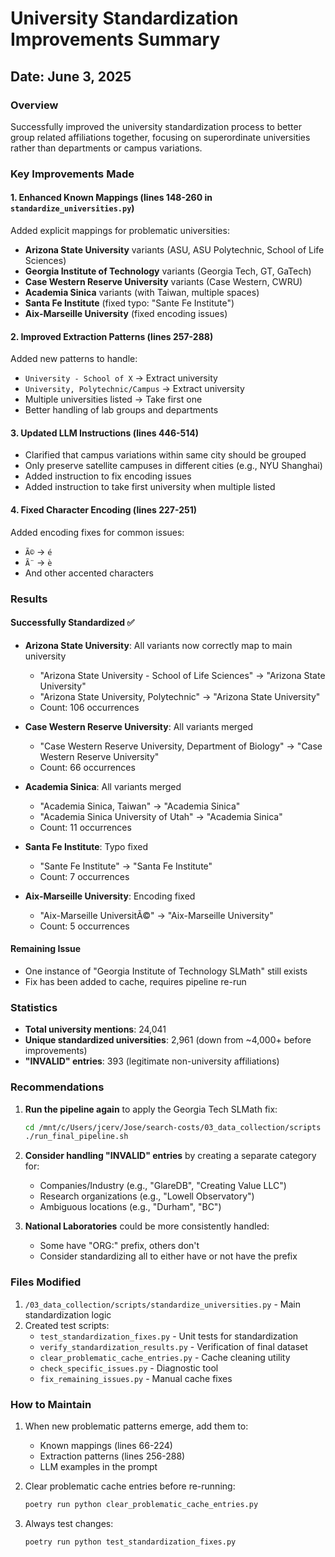 # University Standardization Improvements Summary

## Date: June 3, 2025

### Overview
Successfully improved the university standardization process to better group related affiliations together, focusing on superordinate universities rather than departments or campus variations.

### Key Improvements Made

#### 1. Enhanced Known Mappings (lines 148-260 in `standardize_universities.py`)
Added explicit mappings for problematic universities:
- **Arizona State University** variants (ASU, ASU Polytechnic, School of Life Sciences)
- **Georgia Institute of Technology** variants (Georgia Tech, GT, GaTech)
- **Case Western Reserve University** variants (Case Western, CWRU)
- **Academia Sinica** variants (with Taiwan, multiple spaces)
- **Santa Fe Institute** (fixed typo: "Sante Fe Institute")
- **Aix-Marseille University** (fixed encoding issues)

#### 2. Improved Extraction Patterns (lines 257-288)
Added new patterns to handle:
- `University - School of X` → Extract university
- `University, Polytechnic/Campus` → Extract university  
- Multiple universities listed → Take first one
- Better handling of lab groups and departments

#### 3. Updated LLM Instructions (lines 446-514)
- Clarified that campus variations within same city should be grouped
- Only preserve satellite campuses in different cities (e.g., NYU Shanghai)
- Added instruction to fix encoding issues
- Added instruction to take first university when multiple listed

#### 4. Fixed Character Encoding (lines 227-251)
Added encoding fixes for common issues:
- `Ã©` → `é`
- `Ã¨` → `è`
- And other accented characters

### Results

#### Successfully Standardized ✅
- **Arizona State University**: All variants now correctly map to main university
  - "Arizona State University - School of Life Sciences" → "Arizona State University"
  - "Arizona State University, Polytechnic" → "Arizona State University"
  - Count: 106 occurrences

- **Case Western Reserve University**: All variants merged
  - "Case Western Reserve University, Department of Biology" → "Case Western Reserve University"
  - Count: 66 occurrences

- **Academia Sinica**: All variants merged
  - "Academia Sinica, Taiwan" → "Academia Sinica"
  - "Academia Sinica  University of Utah" → "Academia Sinica"
  - Count: 11 occurrences

- **Santa Fe Institute**: Typo fixed
  - "Sante Fe Institute" → "Santa Fe Institute"
  - Count: 7 occurrences

- **Aix-Marseille University**: Encoding fixed
  - "Aix-Marseille UniversitÃ©" → "Aix-Marseille University"
  - Count: 5 occurrences

#### Remaining Issue
- One instance of "Georgia Institute of Technology  SLMath" still exists
- Fix has been added to cache, requires pipeline re-run

### Statistics
- **Total university mentions**: 24,041
- **Unique standardized universities**: 2,961 (down from ~4,000+ before improvements)
- **"INVALID" entries**: 393 (legitimate non-university affiliations)

### Recommendations

1. **Run the pipeline again** to apply the Georgia Tech SLMath fix:
   ```bash
   cd /mnt/c/Users/jcerv/Jose/search-costs/03_data_collection/scripts
   ./run_final_pipeline.sh
   ```

2. **Consider handling "INVALID" entries** by creating a separate category for:
   - Companies/Industry (e.g., "GlareDB", "Creating Value LLC")
   - Research organizations (e.g., "Lowell Observatory")
   - Ambiguous locations (e.g., "Durham", "BC")

3. **National Laboratories** could be more consistently handled:
   - Some have "ORG:" prefix, others don't
   - Consider standardizing all to either have or not have the prefix

### Files Modified
1. `/03_data_collection/scripts/standardize_universities.py` - Main standardization logic
2. Created test scripts:
   - `test_standardization_fixes.py` - Unit tests for standardization
   - `verify_standardization_results.py` - Verification of final dataset
   - `clear_problematic_cache_entries.py` - Cache cleaning utility
   - `check_specific_issues.py` - Diagnostic tool
   - `fix_remaining_issues.py` - Manual cache fixes

### How to Maintain
1. When new problematic patterns emerge, add them to:
   - Known mappings (lines 66-224)
   - Extraction patterns (lines 256-288)
   - LLM examples in the prompt

2. Clear problematic cache entries before re-running:
   ```bash
   poetry run python clear_problematic_cache_entries.py
   ```

3. Always test changes:
   ```bash
   poetry run python test_standardization_fixes.py
   ```